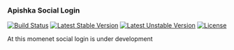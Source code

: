 ### Apishka Social Login ###

[![Build Status](https://secure.travis-ci.org/apishka/social-login.png?branch=master)](http://travis-ci.org/apishka/social-login) [![Latest Stable Version](https://poser.pugx.org/apishka/social-login/v/stable.svg)](https://packagist.org/packages/apishka/social-login) [![Latest Unstable Version](https://poser.pugx.org/apishka/social-login/v/unstable.svg)](https://packagist.org/packages/apishka/social-login) [![License](https://poser.pugx.org/apishka/social-login/license.svg)](https://packagist.org/packages/apishka/social-login)

At this momenet social login is under development
